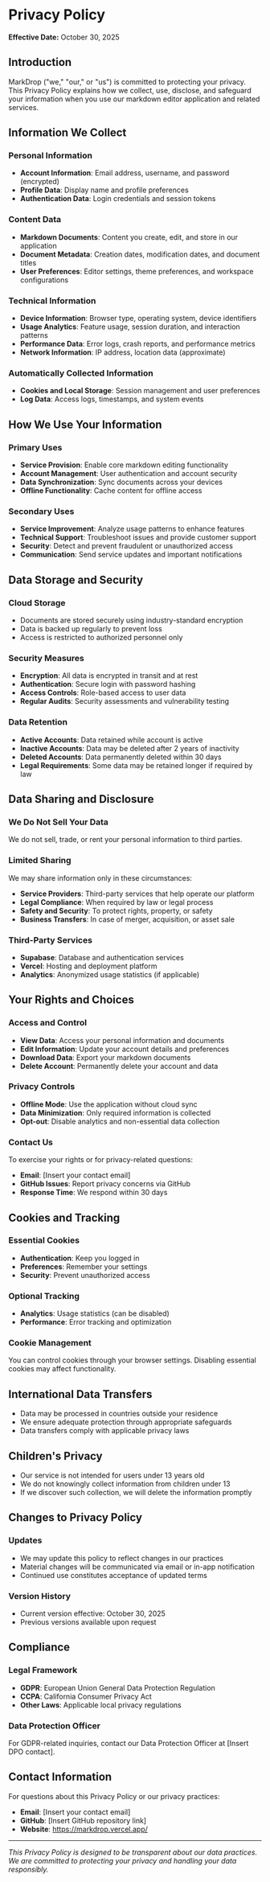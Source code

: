 # Privacy Policy

**Effective Date:** October 30, 2025

## Introduction

MarkDrop ("we," "our," or "us") is committed to protecting your privacy. This Privacy Policy explains how we collect, use, disclose, and safeguard your information when you use our markdown editor application and related services.

## Information We Collect

### Personal Information
- **Account Information**: Email address, username, and password (encrypted)
- **Profile Data**: Display name and profile preferences
- **Authentication Data**: Login credentials and session tokens

### Content Data
- **Markdown Documents**: Content you create, edit, and store in our application
- **Document Metadata**: Creation dates, modification dates, and document titles
- **User Preferences**: Editor settings, theme preferences, and workspace configurations

### Technical Information
- **Device Information**: Browser type, operating system, device identifiers
- **Usage Analytics**: Feature usage, session duration, and interaction patterns
- **Performance Data**: Error logs, crash reports, and performance metrics
- **Network Information**: IP address, location data (approximate)

### Automatically Collected Information
- **Cookies and Local Storage**: Session management and user preferences
- **Log Data**: Access logs, timestamps, and system events

## How We Use Your Information

### Primary Uses
- **Service Provision**: Enable core markdown editing functionality
- **Account Management**: User authentication and account security
- **Data Synchronization**: Sync documents across your devices
- **Offline Functionality**: Cache content for offline access

### Secondary Uses
- **Service Improvement**: Analyze usage patterns to enhance features
- **Technical Support**: Troubleshoot issues and provide customer support
- **Security**: Detect and prevent fraudulent or unauthorized access
- **Communication**: Send service updates and important notifications

## Data Storage and Security

### Cloud Storage
- Documents are stored securely using industry-standard encryption
- Data is backed up regularly to prevent loss
- Access is restricted to authorized personnel only

### Security Measures
- **Encryption**: All data is encrypted in transit and at rest
- **Authentication**: Secure login with password hashing
- **Access Controls**: Role-based access to user data
- **Regular Audits**: Security assessments and vulnerability testing

### Data Retention
- **Active Accounts**: Data retained while account is active
- **Inactive Accounts**: Data may be deleted after 2 years of inactivity
- **Deleted Accounts**: Data permanently deleted within 30 days
- **Legal Requirements**: Some data may be retained longer if required by law

## Data Sharing and Disclosure

### We Do Not Sell Your Data
We do not sell, trade, or rent your personal information to third parties.

### Limited Sharing
We may share information only in these circumstances:
- **Service Providers**: Third-party services that help operate our platform
- **Legal Compliance**: When required by law or legal process
- **Safety and Security**: To protect rights, property, or safety
- **Business Transfers**: In case of merger, acquisition, or asset sale

### Third-Party Services
- **Supabase**: Database and authentication services
- **Vercel**: Hosting and deployment platform
- **Analytics**: Anonymized usage statistics (if applicable)

## Your Rights and Choices

### Access and Control
- **View Data**: Access your personal information and documents
- **Edit Information**: Update your account details and preferences
- **Download Data**: Export your markdown documents
- **Delete Account**: Permanently delete your account and data

### Privacy Controls
- **Offline Mode**: Use the application without cloud sync
- **Data Minimization**: Only required information is collected
- **Opt-out**: Disable analytics and non-essential data collection

### Contact Us
To exercise your rights or for privacy-related questions:
- **Email**: [Insert your contact email]
- **GitHub Issues**: Report privacy concerns via GitHub
- **Response Time**: We respond within 30 days

## Cookies and Tracking

### Essential Cookies
- **Authentication**: Keep you logged in
- **Preferences**: Remember your settings
- **Security**: Prevent unauthorized access

### Optional Tracking
- **Analytics**: Usage statistics (can be disabled)
- **Performance**: Error tracking and optimization

### Cookie Management
You can control cookies through your browser settings. Disabling essential cookies may affect functionality.

## International Data Transfers

- Data may be processed in countries outside your residence
- We ensure adequate protection through appropriate safeguards
- Data transfers comply with applicable privacy laws

## Children's Privacy

- Our service is not intended for users under 13 years old
- We do not knowingly collect information from children under 13
- If we discover such collection, we will delete the information promptly

## Changes to Privacy Policy

### Updates
- We may update this policy to reflect changes in our practices
- Material changes will be communicated via email or in-app notification
- Continued use constitutes acceptance of updated terms

### Version History
- Current version effective: October 30, 2025
- Previous versions available upon request

## Compliance

### Legal Framework
- **GDPR**: European Union General Data Protection Regulation
- **CCPA**: California Consumer Privacy Act
- **Other Laws**: Applicable local privacy regulations

### Data Protection Officer
For GDPR-related inquiries, contact our Data Protection Officer at [Insert DPO contact].

## Contact Information

For questions about this Privacy Policy or our privacy practices:

- **Email**: [Insert your contact email]
- **GitHub**: [Insert GitHub repository link]
- **Website**: https://markdrop.vercel.app/

---

*This Privacy Policy is designed to be transparent about our data practices. We are committed to protecting your privacy and handling your data responsibly.*